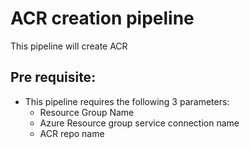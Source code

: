 # ACR creation pipeline

This pipeline will create ACR

## Pre requisite:

- This pipeline requires the following 3 parameters:
  - Resource Group Name
  - Azure Resource group service connection name
  - ACR repo name

